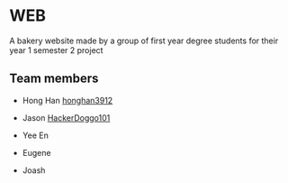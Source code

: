 # WEB
A bakery website made by a group of first year degree students for their year 1 semester 2 project

## Team members
- Hong Han
  [honghan3912](https://github.com/honghan3912)
 - Jason
  [HackerDoggo101](https://github.com/HackerDoggo1)
 - Yee En
 
 - Eugene
 
 - Joash
  
 
